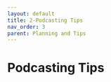 ```yaml
---
layout: default
title: 2-Podcasting Tips
nav_order: 3
parent: Planning and Tips
---
```

# Podcasting Tips
